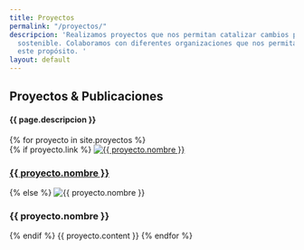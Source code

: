```yaml
---
title: Proyectos
permalink: "/proyectos/"
descripcion: 'Realizamos proyectos que nos permitan catalizar cambios para un futuro
  sostenible. Colaboramos con diferentes organizaciones que nos permitan avanzar en
  este propósito. '
layout: default
---
```


<section class="container" id="work">
  <div class="col-xs-10 col-xs-offset-1">
    <div class="row">
      <div class="col-xs-8">
        <h2 class="title">Proyectos & Publicaciones</h2>
        <h4>{{ page.descripcion }}</h4>
        <div class="line"></div>
      </div>
    </div>
    <div class="row">
      {% for proyecto in site.proyectos %}
      <div class="col-xs-10 col-sm-4 col-md-3 col-xs-offset-1">
        {% if proyecto.link %}
        <a href="{{ proyecto.link }}"><img class="img-responsive" src="{{ proyecto.imagen }}" alt="{{ proyecto.nombre }}"/></a>
        <h3><a href="{{ proyecto.link }}">{{ proyecto.nombre }}</a></h3>
        {% else %}
        <img class="img-responsive" src="{{ proyecto.imagen }}" alt="{{ proyecto.nombre }}"/>
        <h3>{{ proyecto.nombre }}</h3>
        {% endif %}
        {{ proyecto.content }}
      {% endfor %}
      </div>
    </div>
  </div>
</section>
